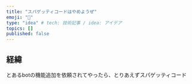 ```yaml
---
title: "スパゲッティコードはやめようぜ"
emoji: "🤬"
type: "idea" # tech: 技術記事 / idea: アイデア
topics: []
published: false
---
```


## 経緯
とあるbotの機能追加を依頼されてやったら、とりあえずスパゲッティコード